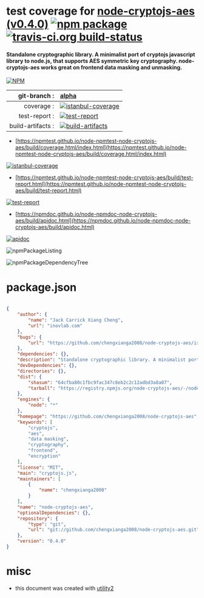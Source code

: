 # test coverage for  [node-cryptojs-aes (v0.4.0)](https://github.com/chengxianga2008/node-cryptojs-aes)  [![npm package](https://img.shields.io/npm/v/npmtest-node-cryptojs-aes.svg?style=flat-square)](https://www.npmjs.org/package/npmtest-node-cryptojs-aes) [![travis-ci.org build-status](https://api.travis-ci.org/npmtest/node-npmtest-node-cryptojs-aes.svg)](https://travis-ci.org/npmtest/node-npmtest-node-cryptojs-aes)
#### Standalone cryptographic library. A minimalist port of cryptojs javascript library to node.js, that supports AES symmetric key cryptography. node-cryptojs-aes works great on frontend data masking and unmasking.

[![NPM](https://nodei.co/npm/node-cryptojs-aes.png?downloads=true&downloadRank=true&stars=true)](https://www.npmjs.com/package/node-cryptojs-aes)

| git-branch : | [alpha](https://github.com/npmtest/node-npmtest-node-cryptojs-aes/tree/alpha)|
|--:|:--|
| coverage : | [![istanbul-coverage](https://npmtest.github.io/node-npmtest-node-cryptojs-aes/build/coverage.badge.svg)](https://npmtest.github.io/node-npmtest-node-cryptojs-aes/build/coverage.html/index.html)|
| test-report : | [![test-report](https://npmtest.github.io/node-npmtest-node-cryptojs-aes/build/test-report.badge.svg)](https://npmtest.github.io/node-npmtest-node-cryptojs-aes/build/test-report.html)|
| build-artifacts : | [![build-artifacts](https://npmtest.github.io/node-npmtest-node-cryptojs-aes/glyphicons_144_folder_open.png)](https://github.com/npmtest/node-npmtest-node-cryptojs-aes/tree/gh-pages/build)|

- [https://npmtest.github.io/node-npmtest-node-cryptojs-aes/build/coverage.html/index.html](https://npmtest.github.io/node-npmtest-node-cryptojs-aes/build/coverage.html/index.html)

[![istanbul-coverage](https://npmtest.github.io/node-npmtest-node-cryptojs-aes/build/screenCapture.buildCi.browser.%252Ftmp%252Fbuild%252Fcoverage.lib.html.png)](https://npmtest.github.io/node-npmtest-node-cryptojs-aes/build/coverage.html/index.html)

- [https://npmtest.github.io/node-npmtest-node-cryptojs-aes/build/test-report.html](https://npmtest.github.io/node-npmtest-node-cryptojs-aes/build/test-report.html)

[![test-report](https://npmtest.github.io/node-npmtest-node-cryptojs-aes/build/screenCapture.buildCi.browser.%252Ftmp%252Fbuild%252Ftest-report.html.png)](https://npmtest.github.io/node-npmtest-node-cryptojs-aes/build/test-report.html)

- [https://npmdoc.github.io/node-npmdoc-node-cryptojs-aes/build/apidoc.html](https://npmdoc.github.io/node-npmdoc-node-cryptojs-aes/build/apidoc.html)

[![apidoc](https://npmdoc.github.io/node-npmdoc-node-cryptojs-aes/build/screenCapture.buildCi.browser.%252Ftmp%252Fbuild%252Fapidoc.html.png)](https://npmdoc.github.io/node-npmdoc-node-cryptojs-aes/build/apidoc.html)

![npmPackageListing](https://npmtest.github.io/node-npmtest-node-cryptojs-aes/build/screenCapture.npmPackageListing.svg)

![npmPackageDependencyTree](https://npmtest.github.io/node-npmtest-node-cryptojs-aes/build/screenCapture.npmPackageDependencyTree.svg)



# package.json

```json

{
    "author": {
        "name": "Jack Carrick Xiang Cheng",
        "url": "inovlab.com"
    },
    "bugs": {
        "url": "https://github.com/chengxianga2008/node-cryptojs-aes/issues"
    },
    "dependencies": {},
    "description": "Standalone cryptographic library. A minimalist port of cryptojs javascript library to node.js, that supports AES symmetric key cryptography. node-cryptojs-aes works great on frontend data masking and unmasking.",
    "devDependencies": {},
    "directories": {},
    "dist": {
        "shasum": "64cfba80c1fbc9fac347c8eb2c2c12adbd3a8a07",
        "tarball": "https://registry.npmjs.org/node-cryptojs-aes/-/node-cryptojs-aes-0.4.0.tgz"
    },
    "engines": {
        "node": "*"
    },
    "homepage": "https://github.com/chengxianga2008/node-cryptojs-aes",
    "keywords": [
        "cryptojs",
        "aes",
        "data masking",
        "cryptography",
        "frontend",
        "encryption"
    ],
    "license": "MIT",
    "main": "cryptojs.js",
    "maintainers": [
        {
            "name": "chengxianga2008"
        }
    ],
    "name": "node-cryptojs-aes",
    "optionalDependencies": {},
    "repository": {
        "type": "git",
        "url": "git://github.com/chengxianga2008/node-cryptojs-aes.git"
    },
    "version": "0.4.0"
}
```



# misc
- this document was created with [utility2](https://github.com/kaizhu256/node-utility2)
